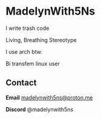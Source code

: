 # MadelynWith5Ns

I write trash code

Living, Breathing Stereotype

I use arch btw.

Bi transfem linux user

## Contact

**Email** madelynwith5ns@proton.me

**Discord** @madelynwith5ns

